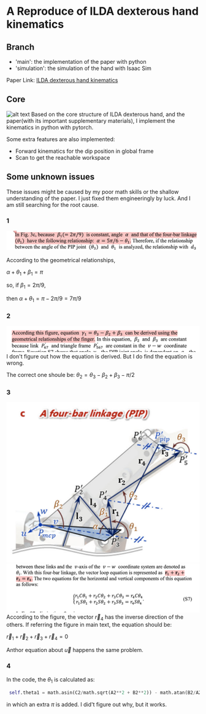 # A Reproduce of ILDA dexterous hand kinematics
## Branch
- 'main': the implementation of the paper with python
- 'simulation': the simulation of the hand with Isaac Sim

Paper Link: [ILDA dexterous hand kinematics](https://www.nature.com/articles/s41467-021-27261-0)

## Core
![alt text](images/core.png)
Based on the core structure of ILDA dexterous hand, and the paper(with its important supplementary materials), I implement the kinematics in python with pytorch.


Some extra features are also implemented:
- Forward kinematics for the dip position in global frame
- Scan to get the reachable workspace

## Some unknown issues
These issues might be caused by my poor math skills or the shallow understanding of the paper.
I just fixed them engineeringly by luck. And I am still searching for the root cause.

### 1
![alt text](images/issue1.png)

According to the geometrical relationships, 

$\alpha + \theta_1 + \beta_1 = \pi$

so, if $\beta_1 = 2\pi/9$, 

then $\alpha + \theta_1 = \pi - 2\pi/9 = 7\pi/9$

### 2
![alt text](images/issue2.png)
I don't figure out how the equation is derived. But I do find the equation is wrong.

The correct one shoule be:
$\theta_2 = \theta_3 - \beta_2 + \beta_3 -\pi/2$

### 3
![alt text](images/issue3_1.png)
![alt text](images/issue3_2.png)
According to the figure, the vector $\vec{r}_4$ has the inverse direction of the others. If referring the figure in main text, the equation should be:

$\vec{r}_1 + \vec{r}_2 + \vec{r}_3 + \vec{r}_4 = 0$

Anthor equation about $\vec{u}$ happens the same problem.

### 4
In the code, the $\theta_1$ is calculated as:
```python
 self.theta1 = math.asin(C2/math.sqrt(A2**2 + B2**2)) - math.atan(B2/A2) + math.pi 
 ```
 in which an extra $\pi$ is added. I did't figure out why, but it works.

